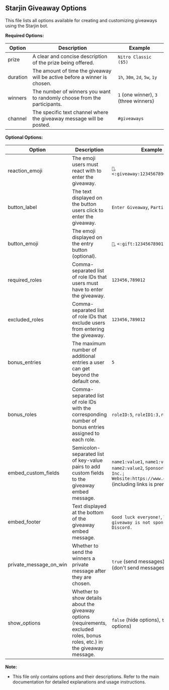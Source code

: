 ## Starjin Giveaway Options

This file lists all options available for creating and customizing giveaways using the Starjin bot.

**Required Options:**

| Option        | Description                                                  | Example               |
|----------------|------------------------------------------------------------|------------------------|
| prize          | A clear and concise description of the prize being offered.   | `Nitro Classic ($5)`    |
| duration       | The amount of time the giveaway will be active before a winner is chosen. | `1h`, `30m`, `2d`, `5w`, `1y` |
| winners       | The number of winners you want to randomly choose from the participants. | `1` (one winner), `3` (three winners) |
| channel       | The specific text channel where the giveaway message will be posted. | `#giveaways`          |

**Optional Options:**

| Option        | Description                                                  | Example                                 |
|----------------|------------------------------------------------------------|------------------------------------------|
| reaction_emoji | The emoji users must react with to enter the giveaway.          | `🎉`, `<:giveaway:123456789012345678>`    |
| button_label   | The text displayed on the button users click to enter the giveaway. | `Enter Giveaway`, `Participate`          |
| button_emoji   | The emoji displayed on the entry button (optional).             | `🥳`, `<:gift:123456789012345678>`        |
| required_roles | Comma-separated list of role IDs that users must have to enter the giveaway. | `123456,789012`                         |
| excluded_roles | Comma-separated list of role IDs that exclude users from entering the giveaway. | `123456,789012`                         |
| bonus_entries  | The maximum number of additional entries a user can get beyond the default one. | `5`                                    |
| bonus_roles    | Comma-separated list of role IDs with the corresponding number of bonus entries assigned to each role. | `roleID:5`, `roleID1:3,roleID2:2`                     |
| embed_custom_fields | Semicolon-separated list of key-value pairs to add custom fields to the giveaway embed message. | `name1:value1`, `name1:value1; name2:value2`, `Sponsored By:Acme Inc.; Website:https://www.example.com` (including links is premium only) |
| embed_footer   | Text displayed at the bottom of the giveaway embed message.        | `Good luck everyone!`, `This giveaway is not sponsored by Discord.` |
| private_message_on_win | Whether to send the winners a private message after they are chosen. | `true` (send messages), `false` (don't send messages) |
| show_options    | Whether to show details about the giveaway options (requirements, excluded roles, bonus roles, etc.) in the giveaway message. | `false` (hide options), `true` (show options) |

**Note:**

* This file only contains options and their descriptions. Refer to the main documentation for detailed explanations and usage instructions.
